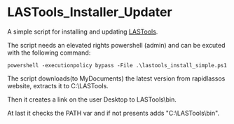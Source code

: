# LASTools_Installer_Updater

A simple script for installing and updating [LASTools](https://rapidlasso.com/).

The script needs an elevated rights powershell (admin) and can be excuted with the following command:

`powershell -executionpolicy bypass -File .\lastools_install_simple.ps1`

The script downloads(to MyDocuments) the latest version from rapidlassos website, extracts it to C:\LASTools.

Then it creates a link on the user Desktop to LASTools\bin.

At last it checks the PATH var and if not presents adds "C:\LASTools\bin".

